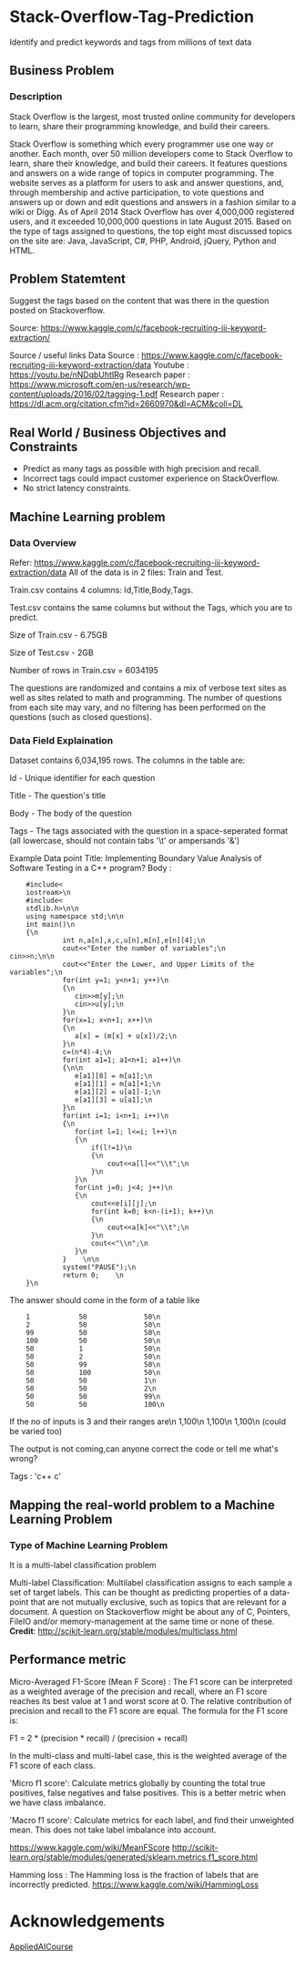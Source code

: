 # Stack-Overflow-Tag-Prediction
Identify and predict keywords and tags from millions of text data

## Business Problem

### Description

Stack Overflow is the largest, most trusted online community for developers to learn, share their programming knowledge, and build their careers.

Stack Overflow is something which every programmer use one way or another. Each month, over 50 million developers come to Stack Overflow to learn, share their knowledge, and build their careers. It features questions and answers on a wide range of topics in computer programming. The website serves as a platform for users to ask and answer questions, and, through membership and active participation, to vote questions and answers up or down and edit questions and answers in a fashion similar to a wiki or Digg. As of April 2014 Stack Overflow has over 4,000,000 registered users, and it exceeded 10,000,000 questions in late August 2015. Based on the type of tags assigned to questions, the top eight most discussed topics on the site are: Java, JavaScript, C#, PHP, Android, jQuery, Python and HTML.

## Problem Statemtent

Suggest the tags based on the content that was there in the question posted on Stackoverflow.

Source: https://www.kaggle.com/c/facebook-recruiting-iii-keyword-extraction/

Source / useful links
Data Source : https://www.kaggle.com/c/facebook-recruiting-iii-keyword-extraction/data 
Youtube : https://youtu.be/nNDqbUhtIRg 
Research paper : https://www.microsoft.com/en-us/research/wp-content/uploads/2016/02/tagging-1.pdf 
Research paper : https://dl.acm.org/citation.cfm?id=2660970&dl=ACM&coll=DL

## Real World / Business Objectives and Constraints

- Predict as many tags as possible with high precision and recall.
- Incorrect tags could impact customer experience on StackOverflow.
- No strict latency constraints.

## Machine Learning problem

### Data Overview
Refer: https://www.kaggle.com/c/facebook-recruiting-iii-keyword-extraction/data 
All of the data is in 2 files: Train and Test.

Train.csv contains 4 columns: Id,Title,Body,Tags.

Test.csv contains the same columns but without the Tags, which you are to predict.

Size of Train.csv - 6.75GB

Size of Test.csv - 2GB

Number of rows in Train.csv = 6034195

The questions are randomized and contains a mix of verbose text sites as well as sites related to math and programming. The number of questions from each site may vary, and no filtering has been performed on the questions (such as closed questions).

### Data Field Explaination

Dataset contains 6,034,195 rows. The columns in the table are:

Id - Unique identifier for each question

Title - The question's title

Body - The body of the question

Tags - The tags associated with the question in a space-seperated format (all lowercase, should not contain tabs '\t' or ampersands '&')



Example Data point
Title:  Implementing Boundary Value Analysis of Software Testing in a C++ program?
Body : 

        #include<
        iostream>\n
        #include<
        stdlib.h>\n\n
        using namespace std;\n\n
        int main()\n
        {\n
                 int n,a[n],x,c,u[n],m[n],e[n][4];\n         
                 cout<<"Enter the number of variables";\n         cin>>n;\n\n         
                 cout<<"Enter the Lower, and Upper Limits of the variables";\n         
                 for(int y=1; y<n+1; y++)\n         
                 {\n                 
                    cin>>m[y];\n                 
                    cin>>u[y];\n         
                 }\n         
                 for(x=1; x<n+1; x++)\n         
                 {\n                 
                    a[x] = (m[x] + u[x])/2;\n         
                 }\n         
                 c=(n*4)-4;\n         
                 for(int a1=1; a1<n+1; a1++)\n         
                 {\n\n             
                    e[a1][0] = m[a1];\n             
                    e[a1][1] = m[a1]+1;\n             
                    e[a1][2] = u[a1]-1;\n             
                    e[a1][3] = u[a1];\n         
                 }\n         
                 for(int i=1; i<n+1; i++)\n         
                 {\n            
                    for(int l=1; l<=i; l++)\n            
                    {\n                 
                        if(l!=1)\n                 
                        {\n                    
                            cout<<a[l]<<"\\t";\n                 
                        }\n            
                    }\n            
                    for(int j=0; j<4; j++)\n            
                    {\n                
                        cout<<e[i][j];\n                
                        for(int k=0; k<n-(i+1); k++)\n                
                        {\n                    
                            cout<<a[k]<<"\\t";\n               
                        }\n                
                        cout<<"\\n";\n            
                    }\n        
                 }    \n\n        
                 system("PAUSE");\n        
                 return 0;    \n
        }\n
        

        
The answer should come in the form of a table like


        
       
        1            50              50\n       
        2            50              50\n       
        99           50              50\n       
        100          50              50\n       
        50           1               50\n       
        50           2               50\n       
        50           99              50\n       
        50           100             50\n       
        50           50              1\n       
        50           50              2\n       
        50           50              99\n       
        50           50              100\n
        

        
If the no of inputs is 3 and their ranges are\n
        1,100\n
        1,100\n
        1,100\n
        (could be varied too)


        
The output is not coming,can anyone correct the code or tell me what\'s wrong?


Tags : 'c++ c'

## Mapping the real-world problem to a Machine Learning Problem

### Type of Machine Learning Problem
It is a multi-label classification problem 

Multi-label Classification: Multilabel classification assigns to each sample a set of target labels. This can be thought as predicting properties of a data-point that are not mutually exclusive, such as topics that are relevant for a document. A question on Stackoverflow might be about any of C, Pointers, FileIO and/or memory-management at the same time or none of these. 
__Credit__: http://scikit-learn.org/stable/modules/multiclass.html

## Performance metric
Micro-Averaged F1-Score (Mean F Score) : The F1 score can be interpreted as a weighted average of the precision and recall, where an F1 score reaches its best value at 1 and worst score at 0. The relative contribution of precision and recall to the F1 score are equal. The formula for the F1 score is:

F1 = 2 * (precision * recall) / (precision + recall)

In the multi-class and multi-label case, this is the weighted average of the F1 score of each class. 

'Micro f1 score': 
Calculate metrics globally by counting the total true positives, false negatives and false positives. This is a better metric when we have class imbalance. 

'Macro f1 score': 
Calculate metrics for each label, and find their unweighted mean. This does not take label imbalance into account. 

https://www.kaggle.com/wiki/MeanFScore 
http://scikit-learn.org/stable/modules/generated/sklearn.metrics.f1_score.html 

Hamming loss : The Hamming loss is the fraction of labels that are incorrectly predicted. 
https://www.kaggle.com/wiki/HammingLoss 

# Acknowledgements
<a href="https://www.appliedaicourse.com/">AppliedAICourse</a>
